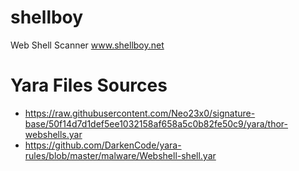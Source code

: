 # shellboy
Web Shell Scanner www.shellboy.net

# Yara Files Sources
* https://raw.githubusercontent.com/Neo23x0/signature-base/50f14d7d1def5ee1032158af658a5c0b82fe50c9/yara/thor-webshells.yar
* https://github.com/DarkenCode/yara-rules/blob/master/malware/Webshell-shell.yar
